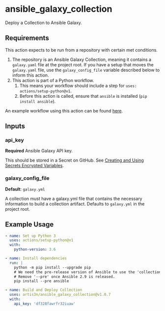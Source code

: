 # ansible_galaxy_collection

Deploy a Collection to Ansible Galaxy.

## Requirements

This action expects to be run from a repository with certain met conditions.

1. The repository is an Ansible Galaxy Collection, meaning it contains a `galaxy.yaml` file at the project root. If you have a setup that moves the `galaxy.yaml` file, use the `galaxy_config_file` variable described below to inform this action.
1. This action is part of a Python workflow.
    1. This means your workflow should include a step for `uses: actions/setup-python@v1`.
    1. Before this action is called, ensure that `ansible` is installed (`pip install ansible`).

An example workflow using this action can be found [here](https://github.com/artis3n/github_version-ansible_plugin/blob/master/.github/workflows/ansiblegalaxy.yml).

## Inputs

### api_key

**Required** Ansible Galaxy API key.

This should be stored in a Secret on GitHub. See [Creating and Using Secrets Encrypted Variables](https://help.github.com/en/github/automating-your-workflow-with-github-actions/virtual-environments-for-github-actions#creating-and-using-secrets-encrypted-variables).

### galaxy_config_file

**Default**: `galaxy.yml`

A collection must have a galaxy.yml file that contains the necessary information to build a collection artifact. Defaults to `galaxy.yml` in the project root.

## Example Usage

```yaml
- name: Set up Python 3
  uses: actions/setup-python@v1
  with:
    python-version: 3.6

- name: Install dependencies
  run: |
    python -m pip install --upgrade pip
    # We need the pre-release version of Ansible to use the 'collection' action in ansible-galaxy.
    # Remove '--pre' once Ansible 2.9 is released.
    pip install --pre ansible

- name: Build and Deploy Collection
  uses: artis3n/ansible_galaxy_collection@v1.0.7
  with:
    api_key: 'df328fawrfr32iuaw'
```

